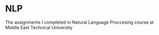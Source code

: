 # NLP
The assignments I completed in Natural Language Proccesing course at Middle East Technical University
